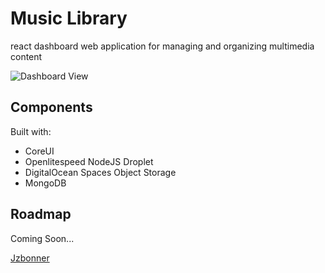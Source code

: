 # Music Library 
react dashboard web application for managing and organizing multimedia content 

![Dashboard View](https://jzb-lib.nyc3.digitaloceanspaces.com/Image%20Content%20for%20Readme/react%20dashboard%20placeholder%20image.png)

## Components 
Built with: 
* CoreUI 
* Openlitespeed NodeJS Droplet 
* DigitalOcean Spaces Object Storage 
* MongoDB 

## Roadmap 
Coming Soon... 

[Jzbonner](https://github.com/Jzbonner)
